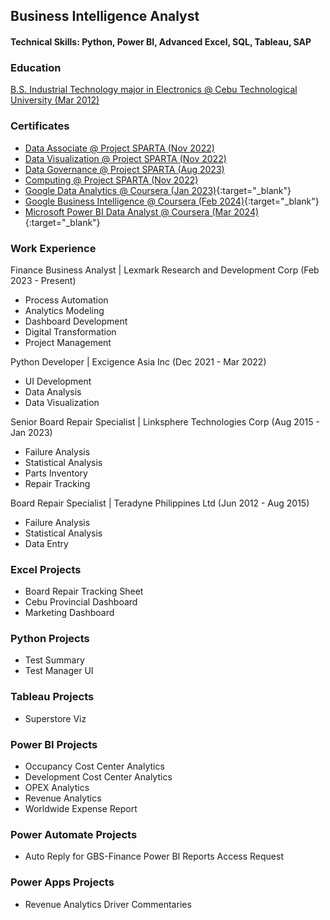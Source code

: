## Business Intelligence Analyst

#### Technical Skills: Python, Power BI, Advanced Excel, SQL, Tableau, SAP

### Education
[B.S. Industrial Technology major in Electronics @ Cebu Technological University (Mar 2012)](diploma.md)

### Certificates
- [Data Associate @ Project SPARTA (Nov 2022)](dataassociatecertificate.md)
- [Data Visualization @ Project SPARTA (Nov 2022)](datavisualization.md)
- [Data Governance @ Project SPARTA (Aug 2023)](datagovernance.md)
- [Computing @ Project SPARTA (Nov 2022)](computing.md)
- [Google Data Analytics @ Coursera (Jan 2023)](https://www.credly.com/badges/cf025b53-5775-4123-8da3-77bb869c4ace){:target="_blank"}
- [Google Business Intelligence @ Coursera (Feb 2024)](https://www.credly.com/badges/783d501a-01f2-4398-bada-7657c21a0281){:target="_blank"}
- [Microsoft Power BI Data Analyst @ Coursera (Mar 2024)](https://www.coursera.org/account/accomplishments/specialization/certificate/WMZL7QFCQ4TP){:target="_blank"}

### Work Experience
Finance Business Analyst | Lexmark Research and Development Corp (Feb 2023 - Present)
- Process Automation
- Analytics Modeling
- Dashboard Development
- Digital Transformation
- Project Management

Python Developer | Excigence Asia Inc (Dec 2021 - Mar 2022)
- UI Development
- Data Analysis
- Data Visualization

Senior Board Repair Specialist | Linksphere Technologies Corp (Aug 2015 - Jan 2023)
- Failure Analysis
- Statistical Analysis
- Parts Inventory
- Repair Tracking

Board Repair Specialist | Teradyne Philippines Ltd (Jun 2012 - Aug 2015)
- Failure Analysis
- Statistical Analysis
- Data Entry
  
### Excel Projects
- Board Repair Tracking Sheet
- Cebu Provincial Dashboard
- Marketing Dashboard
  
### Python Projects
- Test Summary
- Test Manager UI

### Tableau Projects
- Superstore Viz

### Power BI Projects
- Occupancy Cost Center Analytics
- Development Cost Center Analytics
- OPEX Analytics
- Revenue Analytics
- Worldwide Expense Report

### Power Automate Projects
- Auto Reply for GBS-Finance Power BI Reports Access Request

### Power Apps Projects
- Revenue Analytics Driver Commentaries


